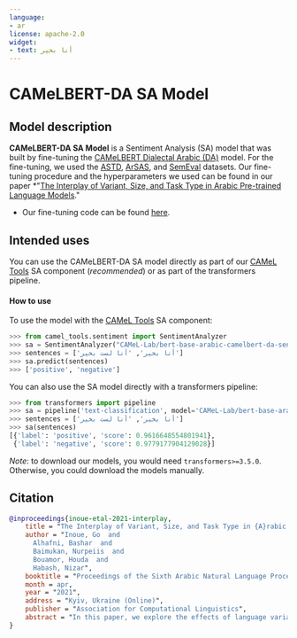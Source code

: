 ```yaml
---
language:
- ar
license: apache-2.0
widget:
- text: أنا بخير
---
```

# CAMeLBERT-DA SA Model
## Model description
**CAMeLBERT-DA SA Model** is a Sentiment Analysis (SA) model that was built by fine-tuning the [CAMeLBERT Dialectal Arabic (DA)](https://huggingface.co/CAMeL-Lab/bert-base-arabic-camelbert-da/) model.
For the fine-tuning, we used the [ASTD](https://aclanthology.org/D15-1299.pdf), [ArSAS](http://lrec-conf.org/workshops/lrec2018/W30/pdf/22_W30.pdf), and [SemEval](https://aclanthology.org/S17-2088.pdf) datasets.
Our fine-tuning procedure and the hyperparameters we used can be found in our paper *"[The Interplay of Variant, Size, and Task Type in Arabic Pre-trained Language Models](https://arxiv.org/abs/2103.06678)."
* Our fine-tuning code can be found [here](https://github.com/CAMeL-Lab/CAMeLBERT).

## Intended uses
You can use the CAMeLBERT-DA SA model directly as part of our [CAMeL Tools](https://github.com/CAMeL-Lab/camel_tools) SA component (*recommended*) or as part of the transformers pipeline.
#### How to use
To use the model with the [CAMeL Tools](https://github.com/CAMeL-Lab/camel_tools) SA component:
```python
>>> from camel_tools.sentiment import SentimentAnalyzer
>>> sa = SentimentAnalyzer("CAMeL-Lab/bert-base-arabic-camelbert-da-sentiment")
>>> sentences = ['أنا بخير', 'أنا لست بخير']
>>> sa.predict(sentences)
>>> ['positive', 'negative']
```
You can also use the SA model directly with a transformers pipeline:
```python
>>> from transformers import pipeline
>>> sa = pipeline('text-classification', model='CAMeL-Lab/bert-base-arabic-camelbert-da-sentiment')
>>> sentences = ['أنا بخير', 'أنا لست بخير']
>>> sa(sentences)
[{'label': 'positive', 'score': 0.9616648554801941},
 {'label': 'negative', 'score': 0.9779177904129028}]
```
*Note*: to download our models, you would need `transformers>=3.5.0`.
Otherwise, you could download the models manually.

## Citation
```bibtex
@inproceedings{inoue-etal-2021-interplay,
    title = "The Interplay of Variant, Size, and Task Type in {A}rabic Pre-trained Language Models",
    author = "Inoue, Go  and
      Alhafni, Bashar  and
      Baimukan, Nurpeiis  and
      Bouamor, Houda  and
      Habash, Nizar",
    booktitle = "Proceedings of the Sixth Arabic Natural Language Processing Workshop",
    month = apr,
    year = "2021",
    address = "Kyiv, Ukraine (Online)",
    publisher = "Association for Computational Linguistics",
    abstract = "In this paper, we explore the effects of language variants, data sizes, and fine-tuning task types in Arabic pre-trained language models. To do so, we build three pre-trained language models across three variants of Arabic: Modern Standard Arabic (MSA), dialectal Arabic, and classical Arabic, in addition to a fourth language model which is pre-trained on a mix of the three. We also examine the importance of pre-training data size by building additional models that are pre-trained on a scaled-down set of the MSA variant. We compare our different models to each other, as well as to eight publicly available models by fine-tuning them on five NLP tasks spanning 12 datasets. Our results suggest that the variant proximity of pre-training data to fine-tuning data is more important than the pre-training data size. We exploit this insight in defining an optimized system selection model for the studied tasks.",
}
```